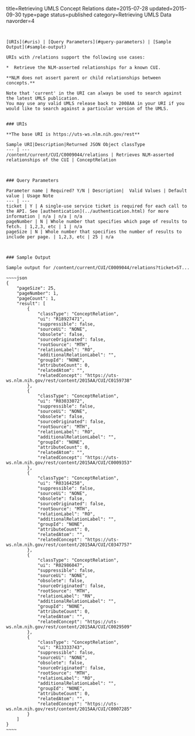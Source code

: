 title=Retrieving UMLS Concept Relations
date=2015-07-28
updated=2015-09-30
type=page
status=published
category=Retrieving UMLS Data
navorder=4
~~~~~~


[URIs](#uris) | [Query Parameters](#query-parameters) | [Sample Output](#sample-output)

URIs with /relations support the following use cases:

*  Retrieve the NLM-asserted relationships for a known CUI.

**NLM does not assert parent or child relationships between concepts.**

Note that 'current' in the URI can always be used to search against the latest UMLS publication.
You may use any valid UMLS release back to 2008AA in your URI if you would like to search against a particular version of the UMLS.


### URIs

**The base URI is https://uts-ws.nlm.nih.gov/rest**

Sample URI|Description|Returned JSON Object classType
--- | ---
/content/current/CUI/C0009044/relations | Retrieves NLM-asserted relationships of the CUI | ConceptRelation



### Query Parameters

Parameter name | Required? Y/N | Description|  Valid Values | Default value | Usage Note
--- | ---
ticket | Y | A single-use service ticket is required for each call to the API. See [authentication](../authentication.html) for more information | n/a | n/a | n/a
pageNumber | N | Whole number that specifies which page of results to fetch. | 1,2,3, etc | 1 | n/a
pageSize | N | Whole number that specifies the number of results to include per page. | 1,2,3, etc | 25 | n/a



### Sample Output

Sample output for /content/current/CUI/C0009044/relations?ticket=ST...

~~~~json
{
    "pageSize": 25,
    "pageNumber": 1,
    "pageCount": 1,
    "result": [
        {
            "classType": "ConceptRelation",
            "ui": "R18927471",
            "suppressible": false,
            "sourceUi": "NONE",
            "obsolete": false,
            "sourceOriginated": false,
            "rootSource": "MTH",
            "relationLabel": "RO",
            "additionalRelationLabel": "",
            "groupId": "NONE",
            "attributeCount": 0,
            "relatedAtom": "",
            "relatedConcept": "https://uts-ws.nlm.nih.gov/rest/content/2015AA/CUI/C0159738"
        },
        {
            "classType": "ConceptRelation",
            "ui": "R03033072",
            "suppressible": false,
            "sourceUi": "NONE",
            "obsolete": false,
            "sourceOriginated": false,
            "rootSource": "MTH",
            "relationLabel": "RO",
            "additionalRelationLabel": "",
            "groupId": "NONE",
            "attributeCount": 0,
            "relatedAtom": "",
            "relatedConcept": "https://uts-ws.nlm.nih.gov/rest/content/2015AA/CUI/C0009353"
        },
        {
            "classType": "ConceptRelation",
            "ui": "R03164258",
            "suppressible": false,
            "sourceUi": "NONE",
            "obsolete": false,
            "sourceOriginated": false,
            "rootSource": "MTH",
            "relationLabel": "RO",
            "additionalRelationLabel": "",
            "groupId": "NONE",
            "attributeCount": 0,
            "relatedAtom": "",
            "relatedConcept": "https://uts-ws.nlm.nih.gov/rest/content/2015AA/CUI/C0347757"
        },
        {
            "classType": "ConceptRelation",
            "ui": "R02986047",
            "suppressible": false,
            "sourceUi": "NONE",
            "obsolete": false,
            "sourceOriginated": false,
            "rootSource": "MTH",
            "relationLabel": "RN",
            "additionalRelationLabel": "",
            "groupId": "NONE",
            "attributeCount": 0,
            "relatedAtom": "",
            "relatedConcept": "https://uts-ws.nlm.nih.gov/rest/content/2015AA/CUI/C0029509"
        },
        {
            "classType": "ConceptRelation",
            "ui": "R13333743",
            "suppressible": false,
            "sourceUi": "NONE",
            "obsolete": false,
            "sourceOriginated": false,
            "rootSource": "MTH",
            "relationLabel": "RO",
            "additionalRelationLabel": "",
            "groupId": "NONE",
            "attributeCount": 0,
            "relatedAtom": "",
            "relatedConcept": "https://uts-ws.nlm.nih.gov/rest/content/2015AA/CUI/C0007285"
        }
    ]
}
~~~~

